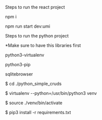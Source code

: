 Steps to run the react project

npm i

npm run start dev:umi

Steps to run the python project

*Make sure to have this libraries first

python3-virtualenv 

python3-pip 

sqlitebrowser

$ cd ./python_simple_cruds

$ virtualenv --python=/usr/bin/python3 venv

$ source ./venv/bin/activate

$ pip3 install -r requirements.txt

